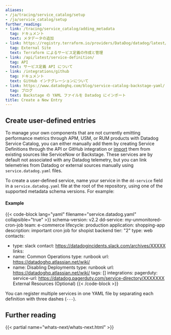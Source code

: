 ```yaml
---
aliases:
- /ja/tracing/service_catalog/setup
- /ja/service_catalog/setup
further_reading:
- link: /tracing/service_catalog/adding_metadata
  tag: ドキュメント
  text: メタデータの追加
- link: https://registry.terraform.io/providers/DataDog/datadog/latest/docs/resources/service_definition_yaml
  tag: External Site
  text: Terraform によるサービス定義の作成と管理
- link: /api/latest/service-definition/
  tag: API
  text: サービス定義 API について
- link: /integrations/github
  tag: ドキュメント
  text: GitHub インテグレーションについて
- link: https://www.datadoghq.com/blog/service-catalog-backstage-yaml/
  tag: ブログ
  text: Backstage の YAML ファイルを Datadog にインポート
title: Create a New Entry
---
```


## Create user-defined entries 

To manage your own components that are not currently emitting performance metrics through APM, USM, or RUM products with Datadog Service Catalog, you can either manually add them by creating Service Definitions through the API or GitHub integration or [import](#import-data-from-other-sources) them from existing sources like ServiceNow or Backstage. These services are by default not associated with any Datadog telemetry, but you can link telemetries from Datadog or external sources manually using `service.datadog.yaml` files. 

To create a user-defined service, name your service in the `dd-service` field in a `service.datadog.yaml` file at the root of the repository, using one of the supported metadata schema versions. For example: 

#### Example
{{< code-block lang="yaml" filename="service.datadog.yaml" collapsible="true" >}}
schema-version: v2.2
dd-service: my-unmonitored-cron-job
team: e-commerce
lifecycle: production
application: shopping-app
description: important cron job for shopist backend
tier: "2"
type: web
contacts:
 - type: slack
   contact: https://datadogincidents.slack.com/archives/XXXXX
links:
 - name: Common Operations
   type: runbook
   url: https://datadoghq.atlassian.net/wiki/
 - name: Disabling Deployments
   type: runbook
   url: https://datadoghq.atlassian.net/wiki/
tags: []
integrations:
 pagerduty:
   service-url: https://datadog.pagerduty.com/service-directory/XXXXXXX
External Resources (Optional)
{{< /code-block >}}

You can register multiple services in one YAML file by separating each definition with three dashes (`---`).

## Further reading

{{< partial name="whats-next/whats-next.html" >}}

[1]: /ja/tracing/service_catalog/service_definition_api/
[2]: https://registry.terraform.io/providers/DataDog/datadog/latest/docs/resources/service_definition_yaml
[3]: https://app.datadoghq.com/services/settings/get-started
[4]: https://github.com/DataDog/schema/blob/main/service-catalog/v2/schema.json
[5]: /ja/getting_started/tagging/unified_service_tagging
[6]: /ja/integrations/github/
[15]: https://backstage.io/docs/features/software-catalog/descriptor-format/
[16]: https://docs.datadoghq.com/ja/integrations/servicenow/#service-ingestion
[17]: https://docs.datadoghq.com/ja/universal_service_monitoring/
[18]: https://docs.datadoghq.com/ja/tracing/